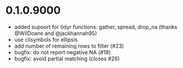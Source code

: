 # 0.1.0.9000
- added supoort for tidyr functions: gather, spread, drop_na (thanks @WilDoane and @jackhannah95)
- use clisymbols for ellipsis
- add number of remaining rows to filter (#23)
- bugfix: do not report negative NA (#18)
- bugfix: avoid partial matching (closes #26)
